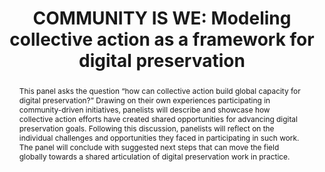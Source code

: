 ---
abstract: This panel asks the question “how can collective action build global capacity
  for digital preservation?” Drawing on their own experiences participating in community-driven
  initiatives, panelists will describe and showcase how collective action efforts
  have created shared opportunities for advancing digital preservation goals.  Following
  this discussion, panelists will reflect on the individual challenges and opportunities
  they faced in participating in such work. The panel will conclude with suggested
  next steps that can move the field globally towards a shared articulation of digital
  preservation work in practice.
creators:
- Chassanoff, Alexandra
- Erdman, Stacey
- Farrell, Jess
- Goethals, Andrea
- McMeekin, Sharon
- Narlock, Mikala
- Wang, Hannah
date: null
document_url: https://www.ideals.illinois.edu/items/128285/bitstreams/428935/data.pdf
grand_parent: iPRES
institutions: []
keywords:
- best practices
- education
- collaboration
- shared research
landing_page_url: https://hdl.handle.net/2142/121081
language: eng
layout: publication
license: CC-BY 4.0 International
notes_url: null
parent: iPRES 2023
presentation_url: null
size: null
source_name: iPRES
title: 'COMMUNITY IS WE: Modeling collective action as a framework for digital preservation'
type: unknown
year: 2023
---